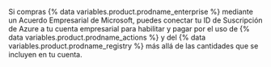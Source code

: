 Si compras {% data variables.product.prodname_enterprise %} mediante un Acuerdo Empresarial de Microsoft, puedes conectar tu ID de Suscripción de Azure a tu cuenta empresarial para habilitar y pagar por el uso de {% data variables.product.prodname_actions %} y del {% data variables.product.prodname_registry %} más allá de las cantidades que se incluyen en tu cuenta.
